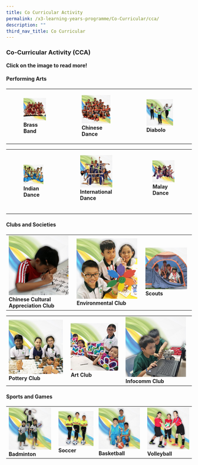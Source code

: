 ```yaml
---
title: Co Curricular Activity
permalink: /x3-learning-years-programme/Co-Curricular/cca/
description: ""
third_nav_title: Co Curricular
---
```

### Co-Curricular Activity (CCA)

**Click on the image to read more!**

#### Performing Arts

|  	|  	|  	|
|---	|---	|---	|
| <figure><a href="web"><img style="width:95%" src="/images/cca1.png"></a><b>Brass Band</b></figure>| <figure><a href="web"><img style="width:95%" src="/images/cca2.png"></a><b> Chinese Dance</b></figure>|  <figure><a href="web"><img style="width:95%" src="/images/cca3.png"></a><b>Diabolo </b></figure>	|

|  	|  	|  	|
|---	|---	|---	|
| <figure><a href="web"><img style="width:90%" src="/images/cca4.png"></a> <b>Indian Dance </b></figure>	| <figure><a href="web"><img style="width:85%" src="/images/cca5.png"></a> <b>International Dance </b></figure><br>	|  <figure><a href="web"><img style="width:105%" src="/images/cca6.png"></a><b>Malay Dance </b></figure><Br>	|

#### Clubs and Societies

|  	|  	|  	|
|---	|---	|---	|
| <a href="web"><img style="width:95%" src="/images/cca7.png"></a> <b>Chinese Cultural Appreciation Club </b>	| <a href="web"><img style="width:95%" src="/images/cca8.png"></a> <b>Environmental Club </b>	|  <a href="web"><img style="width:95%" src="/images/cca9.png"></a><b>Scouts </b>	|

|  	|  	|  	|
|---	|---	|---	|
| <a href="web"><img style="width:95%" src="/images/cca10.png"></a> <b>Pottery Club </b><br>	| <a href="web"><img style="width:95%" src="/images/cca11.png"></a> <b>Art Club </b><br>|  <a href="web"><img style="width:95%" src="/images/cca12.png"></a><b>Infocomm Club </b><Br>|

#### Sports and Games

|  	|  	|  	|  	|
|---	|---	|---	|---	|
| <a href="web"><img style="width:95%" src="/images/cca13.png"></a> <b>Badminton </b><br> 	| <a href="web"><img style="width:120%" src="/images/cca14.png"></a> <b>Soccer </b><br>	| <a href="web"><img style="width:95%" src="/images/cca15.png"></a> <b>Basketball </b><br>	| <a href="web"><img style="width:110%" src="/images/cca16.png"></a> <b>Volleyball </b><br>	|